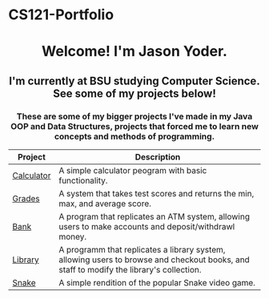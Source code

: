 # CS121-Portfolio
<h1 align="center">Welcome! I'm Jason Yoder.</h1>
<h2 align="center">I'm currently at BSU studying Computer Science. See some of my projects below!</h2>

<h3 align="center">These are some of my bigger projects I've made in my Java OOP and Data Structures, projects that forced me to learn new concepts and methods of programming.</h3>

| Project | Description |
| ------- | ----------- |
| [Calculator](https://github.com/jyod27/CS121-Portfolio/tree/main/Calculator/src) | A simple calculator peogram with basic functionality. |
| [Grades](https://github.com/jyod27/CS121-Portfolio/tree/main/project2/src) | A system that takes test scores and returns the min, max, and average score. |
| [Bank](https://github.com/jyod27/CS121-Portfolio/tree/main/Project3/src) | A program that replicates an ATM system, allowing users to make accounts and deposit/withdrawl money. |
| [Library](https://github.com/jyod27/CS121-Portfolio/tree/main/Project4) | A programm that replicates a library system, allowing users to browse and checkout books, and staff to modify the library's collection. |
| [Snake](https://github.com/jyod27/CS121-Portfolio/tree/main/Snake/src) | A simple rendition of the popular Snake video game. | 
